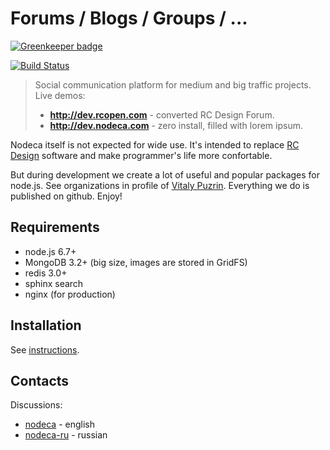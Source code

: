 Forums / Blogs / Groups /  ...
==============================

[![Greenkeeper badge](https://badges.greenkeeper.io/nodeca/nodeca.svg)](https://greenkeeper.io/)

[![Build Status](https://travis-ci.org/nodeca/nodeca.svg?branch=master)](https://travis-ci.org/nodeca/nodeca)

> Social communication platform for medium and big traffic projects. Live demos:
>
> - **http://dev.rcopen.com** - converted RC Design Forum.
> - **http://dev.nodeca.com** - zero install, filled with lorem ipsum.

Nodeca itself is not expected for wide use. It's intended to replace
[RC Design](http://forum.rcdesign.ru) software and make programmer's life more
confortable.

But during development we create a lot of useful and popular packages for
node.js. See organizations in profile of
[Vitaly Puzrin](https://github.com/puzrin/). Everything we do is published on
github. Enjoy!


Requirements
------------

- node.js 6.7+
- MongoDB 3.2+ (big size, images are stored in GridFS)
- redis 3.0+
- sphinx search
- nginx (for production)


Installation
------------

See [instructions](https://github.com/nodeca/nodeca/blob/master/INSTALL.md).


Contacts
--------

Discussions:

- [nodeca](https://groups.google.com/group/nodeca/) - english
- [nodeca-ru](https://groups.google.com/group/nodeca-ru/) - russian
